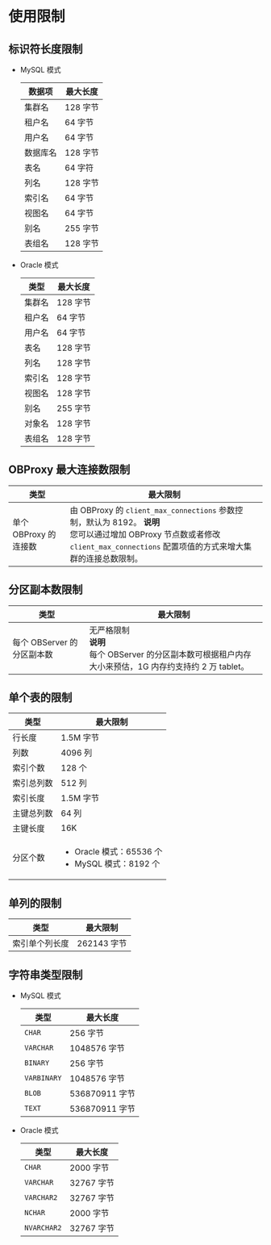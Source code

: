 # 使用限制

## 标识符长度限制

* MySQL 模式

  | **数据项** | **最大长度** |
  |---------|----------|
  | 集群名     | 128 字节   |
  | 租户名     | 64 字节    |
  | 用户名     | 64 字节    |
  | 数据库名    | 128 字节   |
  | 表名      | 64 字符    |
  | 列名      | 128 字节   |
  | 索引名     | 64 字节    |
  | 视图名     | 64 字节    |
  | 别名      | 255 字节   |
  | 表组名     | 128 字节   |

* Oracle 模式

  | **类型** | **最大长度** |
  |--------|----------|
  | 集群名    | 128 字节   |
  | 租户名    | 64 字节    |
  | 用户名    | 64 字节    |
  | 表名     | 128 字节   |
  | 列名     | 128 字节   |
  | 索引名    | 128 字节   |
  | 视图名    | 128 字节   |
  | 别名     | 255 字节   |
  | 对象名    | 128 字节   |
  | 表组名    | 128 字节   |

## OBProxy 最大连接数限制

|       类型        |                     最大限制                      |
|-----------------|-------------------------------------------------------------------------------------------------------------------------------------------------------------------|
| 单个 OBProxy 的连接数 | 由 OBProxy 的 `client_max_connections` 参数控制，默认为 8192。 <blokequote>**说明**  </br>您可以通过增加 OBProxy 节点数或者修改 `client_max_connections` 配置项值的方式来增大集群的连接总数限制。 </blokequote>|

## 分区副本数限制

|         类型         |           最大限制            |
|--------------------|-------------------------------------------------------------------------------------|
| 每个 OBServer 的分区副本数 | 无严格限制 </br>**说明**  </br>每个 OBServer 的分区副本数可根据租户内存大小来预估，1G 内存约支持约 2 万 tablet。 |

## 单个表的限制

|  类型   |   最大限制    |
|-------|-------------------------------------------------------------------------------------------------------------------------------|
| 行长度   | 1.5M 字节   |
| 列数    | 4096 列    |
| 索引个数  | 128 个     |
| 索引总列数 | 512 列     |
| 索引长度  | 1.5M 字节   |
| 主键总列数 | 64 列      |
| 主键长度  | 16K       |
| 分区个数  | <ul><li>Oracle 模式：65536 个</li> <li>MySQL 模式：8192 个</li></ul>    |

## 单列的限制

|   类型    |   最大限制    |
|---------|-----------|
| 索引单个列长度 | 262143 字节 |

## 字符串类型限制

* MySQL 模式

  |   **类型**    | **最大长度** |
  |-------------|----------|
  | `CHAR`      | 256 字节   |
  | `VARCHAR`   | 1048576 字节 |
  | `BINARY`    | 256 字节   |
  | `VARBINARY` | 1048576 字节 |
  | `BLOB`      | 536870911 字节 |
  | `TEXT`      | 536870911 字节 |

* Oracle 模式

  |   **类型**    | **最大长度** |
  |-------------|----------|
  | `CHAR`      | 2000 字节  |
  | `VARCHAR`   | 32767 字节 |
  | `VARCHAR2`  | 32767 字节 |
  | `NCHAR`     | 2000 字节  |
  | `NVARCHAR2` | 32767 字节 |
